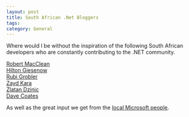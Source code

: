 ```yaml
---
layout: post
title: South African .Net Bloggers
tags: 
category: General
---
```

Where would I be without the inspiration of the following South African developers who are constantly contributing to the .NET community.

[Robert MacClean](http://sadev.co.za/)  
[Hilton Giesenow](http://hilton.giesenow.com/)  
[Rubi Grobler](http://www.rudigrobler.net/)  
[Zayd Kara](http://zaydkara.spaces.live.com/)  
[Zlatan Dzinic]()  
[Dave Coates](http://pedotnet.blogspot.com/)  

As well as the great input we get from the [local Microsoft people](http://blogs.msdn.com/southafrica/).
